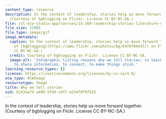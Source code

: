 ```yaml
---
content_type: resource
description: In the context of leadership, stories help us move forward together.
  (Courtesy of bgblogging on Flickr. License CC BY-NC-SA.)
file: /ol-ocw-studio-app/courses/15-269-leadership-stories-literature-ethics-and-authority-fall-2015/b143aa75a4905f49c6f7e234f0f97525_15-269f15.gif
file_size: 21965
file_type: image/gif
image_metadata:
  caption: In the context of leadership, stories help us move forward together. (Courtesy
    of [bgblogging](https://www.flickr.com/photos/bg/6476784437/) on Flickr. License
    CC BY-NC-SA.)
  credit: Courtesy of bgblogging on Flickr. License CC BY-NC-SA.
  image-alt: 'Infographic listing reasons why we tell stories: to teach, to learn,
    to share information, to connect, to make things stick.'
learning_resource_types: []
license: https://creativecommons.org/licenses/by-nc-sa/4.0/
ocw_type: OCWImage
resourcetype: Image
title: Why we tell stories
uid: b143aa75-a490-5f49-c6f7-e234f0f97525
---
```

In the context of leadership, stories help us move forward together. (Courtesy of bgblogging on Flickr. License CC BY-NC-SA.)